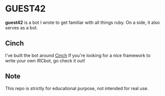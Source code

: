 GUEST42
======

**guest42** is a bot I wrote to get familiar with all things ruby.
On a side, it also serves as a bot.

## Cinch

I've built the bot around [Cinch](https://github.com/cinchrb/cinch/tree/master/examples)
If you're looking for a nice framework to write your own IRCbot, go check it out!

## Note

This repo is strictly for educational purpose, not intended for real use.
